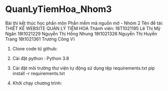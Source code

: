 # QuanLyTiemHoa_Nhom3

Bài thi kết thúc học phần môn Phần mềm mã nguồn mở - Nhóm 2 Tên đề tài: THIẾT KẾ WEBSITE QUẢN LÝ TIỆM HOA Thành viên: 18T1021195 Lê Thị Mỹ Ngân 18t1021229 Nguyễn Thị Hồng Nhung 18t1021326 Nguyễn Thị Huyền Trang 18t1021361 Trương Công Vĩ

1. Clone code từ github:

2. Cài đặt python : Python 3.8

3. Cài đặt môi trường thư viện tự động sử dụng tệp requirements.txt pip install -r requirements.txt

4. Khởi chạy chương trình:
